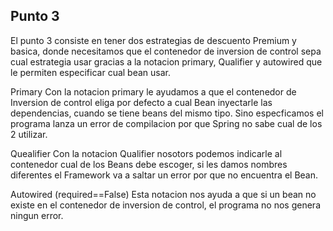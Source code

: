 ## Punto 3
El punto 3 consiste en tener dos estrategias de descuento Premium y basica, donde necesitamos que el contenedor de inversion de control 
sepa cual estrategia usar gracias a la notacion primary, Qualifier y autowired que le permiten especificar cual bean usar. 

Primary
Con la notacion primary le ayudamos a que el contenedor de Inversion de control eliga por defecto a cual  Bean inyectarle las dependencias, cuando se tiene beans del mismo tipo.
 Sino especficamos el programa lanza un error de compilacion por que Spring no sabe cual de los 2 utilizar.

Quealifier
Con la notacion Qualifier nosotors  podemos indicarle al contenedor cual de los Beans debe escoger, si les damos nombres diferentes el 
Framework va a saltar un error por que no encuentra el Bean.

Autowired (required==False)
Esta notacion nos ayuda a que si un bean no existe en el contenedor de inversion de control, el programa no nos genera ningun error.

